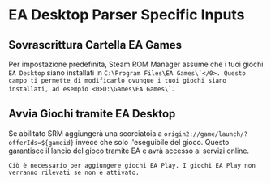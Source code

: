# EA Desktop Parser Specific Inputs

## Sovrascrittura Cartella EA Games
Per impostazione predefinita, Steam ROM Manager assume che i tuoi giochi `EA Desktop` siano installati in `` C:\Program Files\EA Games\`</0>. Questo campo ti permette di modificarlo ovunque i tuoi giochi siano installati, ad esempio <0>D:\Games\EA Games\` ``.

## Avvia Giochi tramite EA Desktop
Se abilitato SRM aggiungerà una scorciatoia a `origin2://game/launch/?offerIds=${gameid}` invece che solo l'eseguibile del gioco. Questo garantisce il lancio del gioco tramite EA e avrà accesso ai servizi online.

`Ciò è necessario per aggiungere giochi EA Play. I giochi EA Play non verranno rilevati se non è attivato.`
